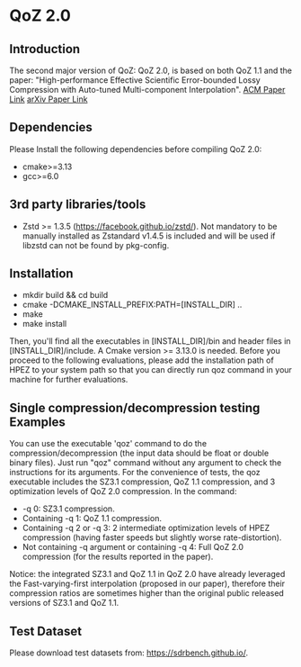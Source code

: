 # QoZ 2.0

## Introduction

The second major version of QoZ: QoZ 2.0, is based on both QoZ 1.1 and the paper: "High-performance Effective Scientific Error-bounded Lossy Compression with Auto-tuned Multi-component Interpolation". [ACM Paper Link](https://dl.acm.org/doi/abs/10.1145/3639259) [arXiv Paper Link](https://arxiv.org/abs/2311.12133) 

## Dependencies

Please Install the following dependencies before compiling QoZ 2.0:

* cmake>=3.13
* gcc>=6.0

## 3rd party libraries/tools

* Zstd >= 1.3.5 (https://facebook.github.io/zstd/). Not mandatory to be manually installed as Zstandard v1.4.5 is included and will be used if libzstd can not be found by pkg-config.

## Installation

* mkdir build && cd build
* cmake -DCMAKE_INSTALL_PREFIX:PATH=[INSTALL_DIR] ..
* make
* make install

Then, you'll find all the executables in [INSTALL_DIR]/bin and header files in [INSTALL_DIR]/include. A Cmake version >= 3.13.0 is needed. 
Before you proceed to the following evaluations, please add the installation path of HPEZ to your system path so that you can directly run qoz command in your machine for further evaluations.

## Single compression/decompression testing Examples

You can use the executable 'qoz' command to do the compression/decompression (the input data should be float or double binary files). Just run "qoz" command without any argument to check the instructions for its arguments.
For the convenience of tests, the qoz executable includes the SZ3.1 compression, QoZ 1.1 compression, and 3 optimization levels of QoZ 2.0 compression. In the command:
* -q 0: SZ3.1 compression.
* Containing -q 1: QoZ 1.1 compression.
* Containing -q 2 or -q 3: 2 intermediate optimization levels of HPEZ compression (having faster speeds but slightly worse rate-distortion).
* Not containing -q argument or containing -q 4: Full QoZ 2.0 compression (for the results reported in the paper).

Notice: the integrated SZ3.1 and QoZ 1.1 in QoZ 2.0 have already leveraged the Fast-varying-first interpolation (proposed in our paper), therefore their compression ratios are sometimes higher than the original public released versions of SZ3.1 and QoZ 1.1.

## Test Dataset

Please download test datasets from: https://sdrbench.github.io/. 

